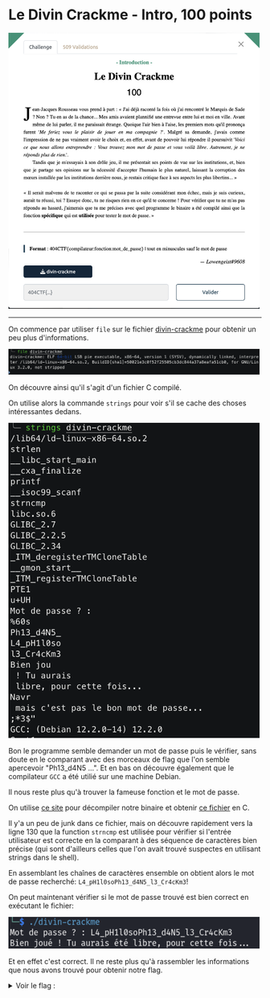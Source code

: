 # Le Divin Crackme - Intro, 100 points

<img src="chall.png" width=500>

***

On commence par utiliser `file` sur le fichier [divin-crackme](./divin-crackme) pour obtenir un peu plus d'informations.


<img src="file_output.png" width=500>

On découvre ainsi qu'il s'agit d'un fichier C compilé. 

On utilise alors la commande `strings` pour voir s'il se cache des choses intéressantes dedans.

<img src="strings_output.png" width=500>

Bon le programme semble demander un mot de passe puis le vérifier, sans doute en le comparant avec des morceaux de flag que l'on semble apercevoir "Ph13_d4N5 ...". 
Et en bas on découvre également que le compilateur `GCC` a été utilié sur une machine Debian. 

Il nous reste plus qu'à trouver la fameuse fonction et le mot de passe. 

On utilise [ce site](https://dogbolt.org) pour décompiler notre binaire et obtenir [ce fichier](./decompiled_divin.c) en C. 

Il y'a un peu de junk dans ce fichier, mais on découvre rapidement vers la ligne 130 que la function `strncmp` est utilisée pour vérifier si l'entrée utilisateur est correcte en la comparant à des séquence de caractères bien précise (qui sont d'ailleurs celles que l'on avait trouvé suspectes en utilisant strings dans le shell). 

En assemblant les chaînes de caractères ensemble on obtient alors le mot de passe recherché: `L4_pH1l0soPh13_d4N5_l3_Cr4cKm3`!

On peut maintenant vérifier si le mot de passe trouvé est bien correct en exécutant le fichier:

<img src="./program_test.png" width=500>

Et en effet c'est correct. Il ne reste plus qu'à rassembler les informations que nous avons trouvé pour obtenir notre flag.

<details>
<summary>Voir le flag :</summary>

***FLAG: 404CTF{gcc:strncmp:L4_pH1l0soPh13_d4N5_l3_Cr4cKm3}***
</details>